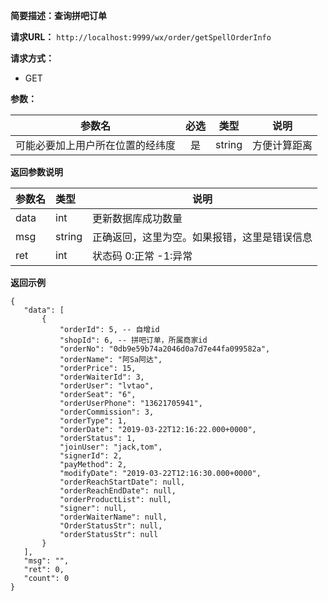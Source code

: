 **简要描述：查询拼吧订单** 

**请求URL：** 
` http://localhost:9999/wx/order/getSpellOrderInfo `

**请求方式：**
- GET

**参数：** 

| 参数名 | 必选 | 类型 | 说明 |
| :----: | :----: | :----: |  :----: |
| 可能必要加上用户所在位置的经纬度 | 是 | string | 方便计算距离 |


 **返回参数说明** 
 
|参数名|类型|说明|
|:-----  |:-----|----- |
|data| int|更新数据库成功数量|
|msg|string|正确返回，这里为空。如果报错，这里是错误信息|
|ret|int|状态码 0:正常  -1:异常|


 **返回示例**
 ``` 
{
    "data": [
        {
            "orderId": 5, -- 自增id
            "shopId": 6, -- 拼吧订单，所属商家id
            "orderNo": "0db9e59b74a2046d0a7d7e44fa099582a",
            "orderName": "阿Sa阿达",
            "orderPrice": 15,
            "orderWaiterId": 3,
            "orderUser": "lvtao",
            "orderSeat": "6",
            "orderUserPhone": "13621705941",
            "orderCommission": 3,
            "orderType": 1,
            "orderDate": "2019-03-22T12:16:22.000+0000",
            "orderStatus": 1,
            "joinUser": "jack,tom",
            "signerId": 2,
            "payMethod": 2,
            "modifyDate": "2019-03-22T12:16:30.000+0000",
            "orderReachStartDate": null,
            "orderReachEndDate": null,
            "orderProductList": null,
            "signer": null,
            "orderWaiterName": null,
            "OrderStatusStr": null,
            "orderStatusStr": null
        }
    ],
    "msg": "",
    "ret": 0,
    "count": 0
}
``` 